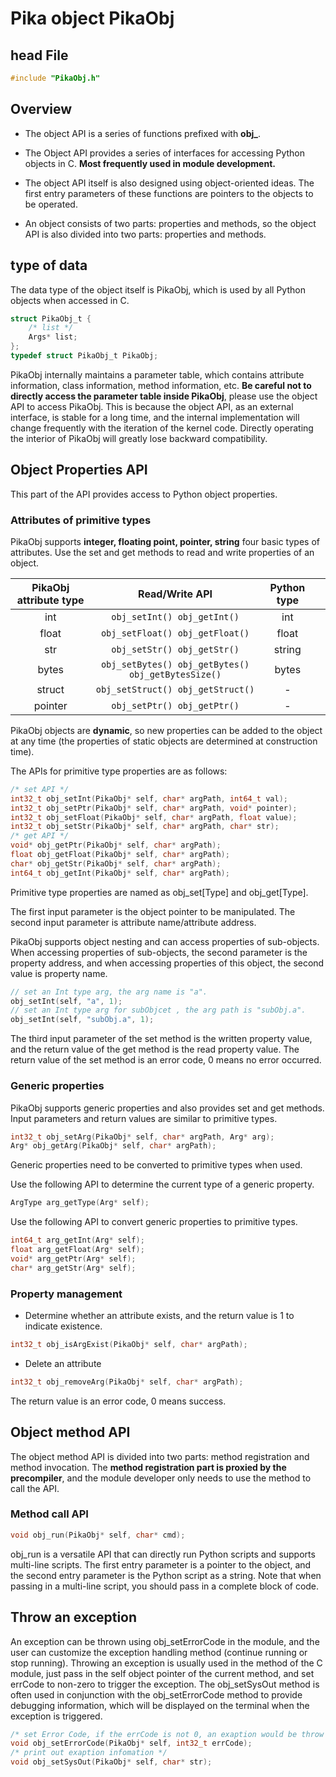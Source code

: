 # Pika object PikaObj
## head File
```c
#include "PikaObj.h"
````
## Overview

- The object API is a series of functions prefixed with **obj_**.

- The Object API provides a series of interfaces for accessing Python objects in C. **Most frequently used in module development.**

- The object API itself is also designed using object-oriented ideas. The first entry parameters of these functions are pointers to the objects to be operated.

- An object consists of two parts: properties and methods, so the object API is also divided into two parts: properties and methods.

## type of data

The data type of the object itself is PikaObj, which is used by all Python objects when accessed in C.

```c
struct PikaObj_t {
    /* list */
    Args* list;
};
typedef struct PikaObj_t PikaObj;
```

PikaObj internally maintains a parameter table, which contains attribute information, class information, method information, etc.
**Be careful not to directly access the parameter table inside PikaObj**, please use the object API to access PikaObj. This is because the object API, as an external interface, is stable for a long time, and the internal implementation will change frequently with the iteration of the kernel code. Directly operating the interior of PikaObj will greatly lose backward compatibility.

## Object Properties API

This part of the API provides access to Python object properties.

### Attributes of primitive types

PikaObj supports **integer, floating point, pointer, string** four basic types of attributes. Use the set and get methods to read and write properties of an object.

| PikaObj attribute type |                         Read/Write API                          | Python type |     |
| :--------------------: | :-------------------------------------------------------------: | :---------: | --- |
|       int        |                  `obj_setInt() obj_getInt()`                   |       int        |
|      float       |                `obj_setFloat() obj_getFloat()`                 |      float       |
|       str        |                  `obj_setStr() obj_getStr()`                   |      string      |
|      bytes       | `obj_setBytes() obj_getBytes() obj_getBytesSize()`             |      bytes       |
|     struct       |                  `obj_setStruct() obj_getStruct()`             |        -         |
|     pointer      |                  `obj_setPtr() obj_getPtr()`                   |        -         |

PikaObj objects are **dynamic**, so new properties can be added to the object at any time (the properties of static objects are determined at construction time).

The APIs for primitive type properties are as follows:

```c
/* set API */
int32_t obj_setInt(PikaObj* self, char* argPath, int64_t val);
int32_t obj_setPtr(PikaObj* self, char* argPath, void* pointer);
int32_t obj_setFloat(PikaObj* self, char* argPath, float value);
int32_t obj_setStr(PikaObj* self, char* argPath, char* str);
/* get API */
void* obj_getPtr(PikaObj* self, char* argPath);
float obj_getFloat(PikaObj* self, char* argPath);
char* obj_getStr(PikaObj* self, char* argPath);
int64_t obj_getInt(PikaObj* self, char* argPath);
```
Primitive type properties are named as obj_set[Type] and obj_get[Type].

The first input parameter is the object pointer to be manipulated.
The second input parameter is attribute name/attribute address.

PikaObj supports object nesting and can access properties of sub-objects. When accessing properties of sub-objects, the second parameter is the property address, and when accessing properties of this object, the second value is property name.

```c
// set an Int type arg, the arg name is "a".
obj_setInt(self, "a", 1);
// set an Int type arg for subObjcet , the arg path is "subObj.a".
obj_setInt(self, "subObj.a", 1);
```

The third input parameter of the set method is the written property value, and the return value of the get method is the read property value.
The return value of the set method is an error code, 0 means no error occurred.

### Generic properties

PikaObj supports generic properties and also provides set and get methods. Input parameters and return values ​​are similar to primitive types.
```c
int32_t obj_setArg(PikaObj* self, char* argPath, Arg* arg);
Arg* obj_getArg(PikaObj* self, char* argPath);
```
Generic properties need to be converted to primitive types when used.

Use the following API to determine the current type of a generic property.

```c
ArgType arg_getType(Arg* self);
```

Use the following API to convert generic properties to primitive types.

```c
int64_t arg_getInt(Arg* self);
float arg_getFloat(Arg* self);
void* arg_getPtr(Arg* self);
char* arg_getStr(Arg* self);
```

### Property management

- Determine whether an attribute exists, and the return value is 1 to indicate existence.

```c
int32_t obj_isArgExist(PikaObj* self, char* argPath);
```

- Delete an attribute

```c
int32_t obj_removeArg(PikaObj* self, char* argPath);
```
The return value is an error code, 0 means success.
## Object method API
The object method API is divided into two parts: method registration and method invocation. The **method registration part is proxied by the precompiler**, and the module developer only needs to use the method to call the API.

### Method call API

```c
void obj_run(PikaObj* self, char* cmd);
```

obj_run is a versatile API that can directly run Python scripts and supports multi-line scripts.
The first entry parameter is a pointer to the object, and the second entry parameter is the Python script as a string.
Note that when passing in a multi-line script, you should pass in a complete block of code.

## Throw an exception

An exception can be thrown using obj_setErrorCode in the module, and the user can customize the exception handling method (continue running or stop running).
Throwing an exception is usually used in the method of the C module, just pass in the self object pointer of the current method, and set errCode to non-zero to trigger the exception.
The obj_setSysOut method is often used in conjunction with the obj_setErrorCode method to provide debugging information, which will be displayed on the terminal when the exception is triggered.

```c
/* set Error Code, if the errCode is not 0, an exaption would be throw out */
void obj_setErrorCode(PikaObj* self, int32_t errCode);
/* print out exaption infomation */
void obj_setSysOut(PikaObj* self, char* str);
```
